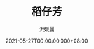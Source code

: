 ---
issue: 430
title: 稻仔芳
author: 洪媛麗
date: 2021-05-27T00:00:00.000+08:00
topic: 懷想
difficulty: 1
wikidata: Q131449281
wikidata_link: https://www.wikidata.org/wiki/Q131449281
author_wikidata_link: https://www.wikidata.org/wiki/Q98096304
author_wikidata: Q98096304
---